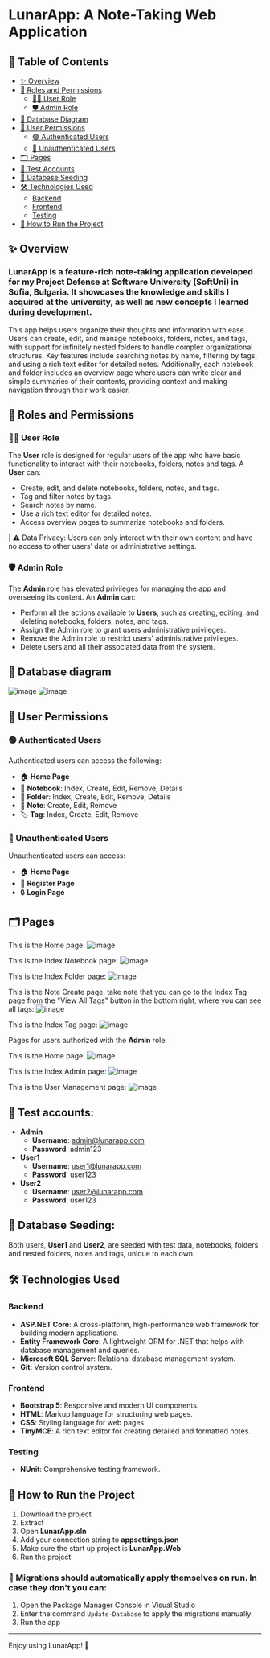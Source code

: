 # LunarApp: A Note-Taking Web Application

## 📑 Table of Contents
- [✨ Overview](#-overview)
- [🔧 Roles and Permissions](#-roles-and-permissions)
  - [🧑‍💻 User Role](#-user-role)
  - [🛡️ Admin Role](#%EF%B8%8F-admin-role)
- [💾 Database Diagram](#-database-diagram)
- [🧾 User Permissions](#-user-permissions)
  - [🟢 Authenticated Users](#-authenticated-users)
  - [🔴 Unauthenticated Users](#-unauthenticated-users)
- [🗂 Pages](#-pages)
- [🔑 Test Accounts](#-test-accounts)
- [🌱 Database Seeding](#-database-seeding)
- [🛠️ Technologies Used](#%EF%B8%8F-technologies-used)
  - [Backend](#backend)
  - [Frontend](#frontend)
  - [Testing](#testing)
- [🚀 How to Run the Project](#-how-to-run-the-project)

## ✨ Overview
### LunarApp is a feature-rich note-taking application developed for my Project Defense at Software University (SoftUni) in Sofia, Bulgaria. It showcases the knowledge and skills I acquired at the university, as well as new concepts I learned during development.
This app helps users organize their thoughts and information with ease. Users can create, edit, and manage notebooks, folders, notes, and tags, with support for infinitely nested folders to handle complex organizational structures. Key features include searching notes by name, filtering by tags, and using a rich text editor for detailed notes. Additionally, each notebook and folder includes an overview page where users can write clear and simple summaries of their contents, providing context and making navigation through their work easier.

## 🔧 Roles and Permissions
### 🧑‍💻 User Role

The **User** role is designed for regular users of the app who have basic functionality to interact with their notebooks, folders, notes and tags. A **User** can:

- Create, edit, and delete notebooks, folders, notes, and tags.
- Tag and filter notes by tags.
- Search notes by name.
- Use a rich text editor for detailed notes.
- Access overview pages to summarize notebooks and folders.

| ⚠️ Data Privacy: Users can only interact with their own content and have no access to other users’ data or administrative settings.

### 🛡️ Admin Role

The **Admin** role has elevated privileges for managing the app and overseeing its content. An **Admin** can:

- Perform all the actions available to **Users**, such as creating, editing, and deleting notebooks, folders, notes, and tags.
- Assign the Admin role to grant users administrative privileges.
- Remove the Admin role to restrict users' administrative privileges.
- Delete users and all their associated data from the system.

## 💾 Database diagram

![image](https://github.com/user-attachments/assets/fe23f24d-4046-4300-893d-08761505b9ab)
![image](https://github.com/user-attachments/assets/29e682fa-f3c4-48ec-8d2f-2504ff55cd18)

## 🧾 User Permissions

### 🟢 Authenticated Users
Authenticated users can access the following:
- 🏠 **Home Page**
- 📔 **Notebook**: Index, Create, Edit, Remove, Details
- 📂 **Folder**: Index, Create, Edit, Remove, Details
- 📝 **Note**: Create, Edit, Remove
- 🏷️ **Tag**: Index, Create, Edit, Remove

### 🔴 Unauthenticated Users
Unauthenticated users can access:
- 🏠 **Home Page**
- 🔐 **Register Page**
- 🔒 **Login Page**


## 🗂 Pages

This is the Home page:
![image](https://github.com/user-attachments/assets/1c7eb8c7-30fc-4745-ba54-b0eca21c90b8)

This is the Index Notebook page:
![image](https://github.com/user-attachments/assets/87c17550-5cde-412f-84e0-2d44aec51dd1)

This is the Index Folder page:
![image](https://github.com/user-attachments/assets/1e61ced0-a15b-436d-a23d-067d38649897)

This is the Note Create page, take note that you can go to the Index Tag page from the "View All Tags" button in the bottom right, where you can see all tags:
![image](https://github.com/user-attachments/assets/475c77ba-7dc9-47af-a873-99a302d62e76)

This is the Index Tag page:
![image](https://github.com/user-attachments/assets/38d654ee-e323-4acf-865d-79da2785735d)

Pages for users authorized with the **Admin** role:

This is the Home page:
![image](https://github.com/user-attachments/assets/40779645-f17b-4ccf-a200-33263de0d963)

This is the Index Admin page:
![image](https://github.com/user-attachments/assets/f74c621c-87a5-4fa0-a4a8-ec344bb7b0d8)

This is the User Management page:
![image](https://github.com/user-attachments/assets/64f2dee6-16d9-40d2-aa6c-8e471317c6af)

## 🔑 Test accounts:
- **Admin**
  - **Username**: admin@lunarapp.com
  - **Password**: admin123
- **User1**
  - **Username**: user1@lunarapp.com
  - **Password**: user123
- **User2**
  - **Username**: user2@lunarapp.com
  - **Password**: user123

## 🌱 Database Seeding:
Both users, **User1** and **User2**, are seeded with test data, notebooks, folders and nested folders, notes and tags, unique to each own.

## 🛠️ Technologies Used

### Backend
- **ASP.NET Core**: A cross-platform, high-performance web framework for building modern applications.
- **Entity Framework Core**: A lightweight ORM for .NET that helps with database management and queries.
- **Microsoft SQL Server**: Relational database management system.
- **Git**: Version control system.
### Frontend
- **Bootstrap 5**: Responsive and modern UI components.
- **HTML**: Markup language for structuring web pages.
- **CSS**: Styling language for web pages.
- **TinyMCE**: A rich text editor for creating detailed and formatted notes.
### Testing
- **NUnit**: Comprehensive testing framework.

## 🚀 How to Run the Project
1. Download the project
2. Extract
3. Open **LunarApp.sln**
4. Add your connection string to **appsettings.json**
5. Make sure the start up project is **LunarApp.Web**
6. Run the project

### 🌟 Migrations should automatically apply themselves on run. In case they don't you can:
1. Open the Package Manager Console in Visual Studio
2. Enter the command ```Update-Database``` to apply the migrations manually
3. Run the app

---

Enjoy using LunarApp! 🌌
